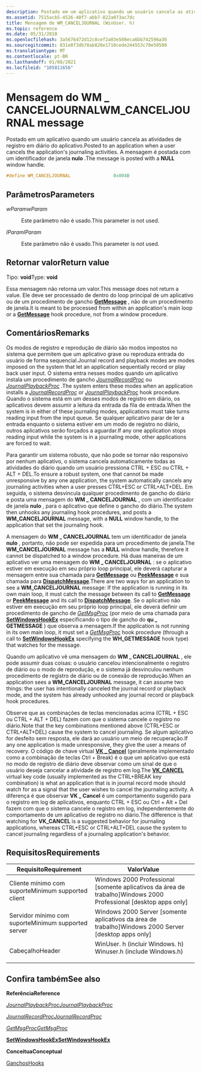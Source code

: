 ```yaml
---
description: Postado em um aplicativo quando um usuário cancela as atividades de registro em diário do aplicativo. A mensagem é postada com um identificador de janela nulo.
ms.assetid: 7515acb5-4526-40f7-abb7-822a073ac7dc
title: Mensagem de WM_CANCELJOURNAL (WinUser. h)
ms.topic: reference
ms.date: 05/31/2018
ms.openlocfilehash: 3a5676472d12c8cef2a03e508eca6bb742596a36
ms.sourcegitcommit: 831e8f3db78ab820e1710cede244553c70e50500
ms.translationtype: MT
ms.contentlocale: pt-BR
ms.lasthandoff: 01/08/2021
ms.locfileid: "105811656"
---
```

# <a name="wm_canceljournal-message"></a><span data-ttu-id="99ea6-104">Mensagem do WM \_ CANCELJOURNAL</span><span class="sxs-lookup"><span data-stu-id="99ea6-104">WM\_CANCELJOURNAL message</span></span>

<span data-ttu-id="99ea6-105">Postado em um aplicativo quando um usuário cancela as atividades de registro em diário do aplicativo.</span><span class="sxs-lookup"><span data-stu-id="99ea6-105">Posted to an application when a user cancels the application's journaling activities.</span></span> <span data-ttu-id="99ea6-106">A mensagem é postada com um identificador de janela **nulo** .</span><span class="sxs-lookup"><span data-stu-id="99ea6-106">The message is posted with a **NULL** window handle.</span></span>


```C++
#define WM_CANCELJOURNAL                0x004B
```



## <a name="parameters"></a><span data-ttu-id="99ea6-107">Parâmetros</span><span class="sxs-lookup"><span data-stu-id="99ea6-107">Parameters</span></span>

<dl> <dt>

<span data-ttu-id="99ea6-108">*wParam*</span><span class="sxs-lookup"><span data-stu-id="99ea6-108">*wParam*</span></span> 
</dt> <dd>

<span data-ttu-id="99ea6-109">Este parâmetro não é usado.</span><span class="sxs-lookup"><span data-stu-id="99ea6-109">This parameter is not used.</span></span>

</dd> <dt>

<span data-ttu-id="99ea6-110">*lParam*</span><span class="sxs-lookup"><span data-stu-id="99ea6-110">*lParam*</span></span> 
</dt> <dd>

<span data-ttu-id="99ea6-111">Este parâmetro não é usado.</span><span class="sxs-lookup"><span data-stu-id="99ea6-111">This parameter is not used.</span></span>

</dd> </dl>

## <a name="return-value"></a><span data-ttu-id="99ea6-112">Retornar valor</span><span class="sxs-lookup"><span data-stu-id="99ea6-112">Return value</span></span>

<span data-ttu-id="99ea6-113">Tipo: **void**</span><span class="sxs-lookup"><span data-stu-id="99ea6-113">Type: **void**</span></span>

<span data-ttu-id="99ea6-114">Essa mensagem não retorna um valor.</span><span class="sxs-lookup"><span data-stu-id="99ea6-114">This message does not return a value.</span></span> <span data-ttu-id="99ea6-115">Ele deve ser processado de dentro do loop principal de um aplicativo ou de um procedimento de gancho [**GetMessage**](/windows/win32/api/winuser/nf-winuser-getmessage) , não de um procedimento de janela.</span><span class="sxs-lookup"><span data-stu-id="99ea6-115">It is meant to be processed from within an application's main loop or a [**GetMessage**](/windows/win32/api/winuser/nf-winuser-getmessage) hook procedure, not from a window procedure.</span></span>

## <a name="remarks"></a><span data-ttu-id="99ea6-116">Comentários</span><span class="sxs-lookup"><span data-stu-id="99ea6-116">Remarks</span></span>

<span data-ttu-id="99ea6-117">Os modos de registro e reprodução de diário são modos impostos no sistema que permitem que um aplicativo grave ou reproduza entrada do usuário de forma sequencial.</span><span class="sxs-lookup"><span data-stu-id="99ea6-117">Journal record and playback modes are modes imposed on the system that let an application sequentially record or play back user input.</span></span> <span data-ttu-id="99ea6-118">O sistema entra nesses modos quando um aplicativo instala um procedimento de gancho [*JournalRecordProc*](/previous-versions/windows/desktop/legacy/ms644983(v=vs.85)) ou [*JournalPlaybackProc*](/previous-versions/windows/desktop/legacy/ms644982(v=vs.85)) .</span><span class="sxs-lookup"><span data-stu-id="99ea6-118">The system enters these modes when an application installs a [*JournalRecordProc*](/previous-versions/windows/desktop/legacy/ms644983(v=vs.85)) or [*JournalPlaybackProc*](/previous-versions/windows/desktop/legacy/ms644982(v=vs.85)) hook procedure.</span></span> <span data-ttu-id="99ea6-119">Quando o sistema está em um desses modos de registro em diário, os aplicativos devem assumir a leitura da entrada da fila de entrada.</span><span class="sxs-lookup"><span data-stu-id="99ea6-119">When the system is in either of these journaling modes, applications must take turns reading input from the input queue.</span></span> <span data-ttu-id="99ea6-120">Se qualquer aplicativo parar de ler a entrada enquanto o sistema estiver em um modo de registro no diário, outros aplicativos serão forçados a aguardar.</span><span class="sxs-lookup"><span data-stu-id="99ea6-120">If any one application stops reading input while the system is in a journaling mode, other applications are forced to wait.</span></span>

<span data-ttu-id="99ea6-121">Para garantir um sistema robusto, que não pode se tornar não responsivo por nenhum aplicativo, o sistema cancela automaticamente todas as atividades do diário quando um usuário pressiona CTRL + ESC ou CTRL + ALT + DEL.</span><span class="sxs-lookup"><span data-stu-id="99ea6-121">To ensure a robust system, one that cannot be made unresponsive by any one application, the system automatically cancels any journaling activities when a user presses CTRL+ESC or CTRL+ALT+DEL.</span></span> <span data-ttu-id="99ea6-122">Em seguida, o sistema desvincula qualquer procedimento de gancho do diário e posta uma mensagem do **WM \_ CANCELJOURNAL** , com um identificador de janela **nulo** , para o aplicativo que define o gancho do diário.</span><span class="sxs-lookup"><span data-stu-id="99ea6-122">The system then unhooks any journaling hook procedures, and posts a **WM\_CANCELJOURNAL** message, with a **NULL** window handle, to the application that set the journaling hook.</span></span>

<span data-ttu-id="99ea6-123">A mensagem do **WM \_ CANCELJOURNAL** tem um identificador de janela **nulo** , portanto, não pode ser expedida para um procedimento de janela.</span><span class="sxs-lookup"><span data-stu-id="99ea6-123">The **WM\_CANCELJOURNAL** message has a **NULL** window handle, therefore it cannot be dispatched to a window procedure.</span></span> <span data-ttu-id="99ea6-124">Há duas maneiras de um aplicativo ver uma mensagem do **WM \_ CANCELJOURNAL** : se o aplicativo estiver em execução em seu próprio loop principal, ele deverá capturar a mensagem entre sua chamada para [**GetMessage**](/windows/win32/api/winuser/nf-winuser-getmessage) ou [**PeekMessage**](/windows/win32/api/winuser/nf-winuser-peekmessagea) e sua chamada para [**DispatchMessage**](/windows/win32/api/winuser/nf-winuser-dispatchmessage).</span><span class="sxs-lookup"><span data-stu-id="99ea6-124">There are two ways for an application to see a **WM\_CANCELJOURNAL** message: If the application is running in its own main loop, it must catch the message between its call to [**GetMessage**](/windows/win32/api/winuser/nf-winuser-getmessage) or [**PeekMessage**](/windows/win32/api/winuser/nf-winuser-peekmessagea) and its call to [**DispatchMessage**](/windows/win32/api/winuser/nf-winuser-dispatchmessage).</span></span> <span data-ttu-id="99ea6-125">Se o aplicativo não estiver em execução em seu próprio loop principal, ele deverá definir um procedimento de gancho de [*GetMsgProc*](/previous-versions/windows/desktop/legacy/ms644981(v=vs.85)) (por meio de uma chamada para [**SetWindowsHookEx**](/windows/win32/api/winuser/nf-winuser-setwindowshookexa) especificando o tipo de gancho do **qu \_ GETMESSAGE** ) que observa a mensagem.</span><span class="sxs-lookup"><span data-stu-id="99ea6-125">If the application is not running in its own main loop, it must set a [*GetMsgProc*](/previous-versions/windows/desktop/legacy/ms644981(v=vs.85)) hook procedure (through a call to [**SetWindowsHookEx**](/windows/win32/api/winuser/nf-winuser-setwindowshookexa) specifying the **WH\_GETMESSAGE** hook type) that watches for the message.</span></span>

<span data-ttu-id="99ea6-126">Quando um aplicativo vê uma mensagem do **WM \_ CANCELJOURNAL** , ele pode assumir duas coisas: o usuário cancelou intencionalmente o registro de diário ou o modo de reprodução, e o sistema já desvinculou nenhum procedimento de registro de diário ou de conexão de reprodução.</span><span class="sxs-lookup"><span data-stu-id="99ea6-126">When an application sees a **WM\_CANCELJOURNAL** message, it can assume two things: the user has intentionally canceled the journal record or playback mode, and the system has already unhooked any journal record or playback hook procedures.</span></span>

<span data-ttu-id="99ea6-127">Observe que as combinações de teclas mencionadas acima (CTRL + ESC ou CTRL + ALT + DEL) fazem com que o sistema cancele o registro no diário.</span><span class="sxs-lookup"><span data-stu-id="99ea6-127">Note that the key combinations mentioned above (CTRL+ESC or CTRL+ALT+DEL) cause the system to cancel journaling.</span></span> <span data-ttu-id="99ea6-128">Se algum aplicativo for desfeito sem resposta, ele dará ao usuário um meio de recuperação.</span><span class="sxs-lookup"><span data-stu-id="99ea6-128">If any one application is made unresponsive, they give the user a means of recovery.</span></span> <span data-ttu-id="99ea6-129">O código de chave virtual [**VK \_ Cancel**](../inputdev/virtual-key-codes.md) (geralmente implementado como a combinação de teclas Ctrl + Break) é o que um aplicativo que está no modo de registro de diário deve observar como um sinal de que o usuário deseja cancelar a atividade de registro em log.</span><span class="sxs-lookup"><span data-stu-id="99ea6-129">The [**VK\_CANCEL**](../inputdev/virtual-key-codes.md) virtual key code (usually implemented as the CTRL+BREAK key combination) is what an application that is in journal record mode should watch for as a signal that the user wishes to cancel the journaling activity.</span></span> <span data-ttu-id="99ea6-130">A diferença é que observar **VK \_ Cancel** é um comportamento sugerido para o registro em log de aplicativos, enquanto CTRL + ESC ou Ctrl + Alt + Del fazem com que o sistema cancele o registro em log, independentemente do comportamento de um aplicativo de registro no diário.</span><span class="sxs-lookup"><span data-stu-id="99ea6-130">The difference is that watching for **VK\_CANCEL** is a suggested behavior for journaling applications, whereas CTRL+ESC or CTRL+ALT+DEL cause the system to cancel journaling regardless of a journaling application's behavior.</span></span>

## <a name="requirements"></a><span data-ttu-id="99ea6-131">Requisitos</span><span class="sxs-lookup"><span data-stu-id="99ea6-131">Requirements</span></span>



| <span data-ttu-id="99ea6-132">Requisito</span><span class="sxs-lookup"><span data-stu-id="99ea6-132">Requirement</span></span> | <span data-ttu-id="99ea6-133">Valor</span><span class="sxs-lookup"><span data-stu-id="99ea6-133">Value</span></span> |
|-------------------------------------|----------------------------------------------------------------------------------------------------------|
| <span data-ttu-id="99ea6-134">Cliente mínimo com suporte</span><span class="sxs-lookup"><span data-stu-id="99ea6-134">Minimum supported client</span></span><br/> | <span data-ttu-id="99ea6-135">Windows 2000 Professional \[somente aplicativos da área de trabalho\]</span><span class="sxs-lookup"><span data-stu-id="99ea6-135">Windows 2000 Professional \[desktop apps only\]</span></span><br/>                                               |
| <span data-ttu-id="99ea6-136">Servidor mínimo com suporte</span><span class="sxs-lookup"><span data-stu-id="99ea6-136">Minimum supported server</span></span><br/> | <span data-ttu-id="99ea6-137">Windows 2000 Server \[somente aplicativos da área de trabalho\]</span><span class="sxs-lookup"><span data-stu-id="99ea6-137">Windows 2000 Server \[desktop apps only\]</span></span><br/>                                                     |
| <span data-ttu-id="99ea6-138">Cabeçalho</span><span class="sxs-lookup"><span data-stu-id="99ea6-138">Header</span></span><br/>                   | <dl> <span data-ttu-id="99ea6-139"><dt>WinUser. h (incluir Windows. h)</dt></span><span class="sxs-lookup"><span data-stu-id="99ea6-139"><dt>Winuser.h (include Windows.h)</dt></span></span> </dl> |



## <a name="see-also"></a><span data-ttu-id="99ea6-140">Confira também</span><span class="sxs-lookup"><span data-stu-id="99ea6-140">See also</span></span>

<dl> <dt>

<span data-ttu-id="99ea6-141">**Referência**</span><span class="sxs-lookup"><span data-stu-id="99ea6-141">**Reference**</span></span>
</dt> <dt>

<span data-ttu-id="99ea6-142">[*JournalPlaybackProc*](/previous-versions/windows/desktop/legacy/ms644982(v=vs.85))</span><span class="sxs-lookup"><span data-stu-id="99ea6-142">[*JournalPlaybackProc*](/previous-versions/windows/desktop/legacy/ms644982(v=vs.85))</span></span>
</dt> <dt>

<span data-ttu-id="99ea6-143">[*JournalRecordProc*](/previous-versions/windows/desktop/legacy/ms644983(v=vs.85))</span><span class="sxs-lookup"><span data-stu-id="99ea6-143">[*JournalRecordProc*](/previous-versions/windows/desktop/legacy/ms644983(v=vs.85))</span></span>
</dt> <dt>

<span data-ttu-id="99ea6-144">[*GetMsgProc*](/previous-versions/windows/desktop/legacy/ms644981(v=vs.85))</span><span class="sxs-lookup"><span data-stu-id="99ea6-144">[*GetMsgProc*](/previous-versions/windows/desktop/legacy/ms644981(v=vs.85))</span></span>
</dt> <dt>

[<span data-ttu-id="99ea6-145">**SetWindowsHookEx**</span><span class="sxs-lookup"><span data-stu-id="99ea6-145">**SetWindowsHookEx**</span></span>](/windows/win32/api/winuser/nf-winuser-setwindowshookexa)
</dt> <dt>

<span data-ttu-id="99ea6-146">**Conceitua**</span><span class="sxs-lookup"><span data-stu-id="99ea6-146">**Conceptual**</span></span>
</dt> <dt>

[<span data-ttu-id="99ea6-147">Ganchos</span><span class="sxs-lookup"><span data-stu-id="99ea6-147">Hooks</span></span>](hooks.md)
</dt> </dl>

 

 
